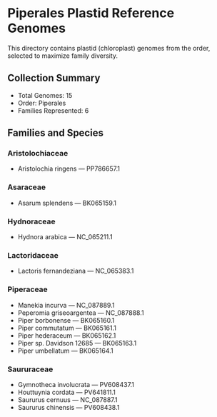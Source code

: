 # Piperales Plastid Reference Genomes

This directory contains plastid (chloroplast) genomes from the order, selected to maximize family diversity.

## Collection Summary

- Total Genomes: 15
- Order: Piperales
- Families Represented: 6

## Families and Species

### Aristolochiaceae
- Aristolochia ringens — PP786657.1

### Asaraceae
- Asarum splendens — BK065159.1

### Hydnoraceae
- Hydnora arabica — NC_065211.1

### Lactoridaceae
- Lactoris fernandeziana — NC_065383.1

### Piperaceae
- Manekia incurva — NC_087889.1
- Peperomia griseoargentea — NC_087888.1
- Piper borbonense — BK065160.1
- Piper commutatum — BK065161.1
- Piper hederaceum — BK065162.1
- Piper sp. Davidson 12685 — BK065163.1
- Piper umbellatum — BK065164.1

### Saururaceae
- Gymnotheca involucrata — PV608437.1
- Houttuynia cordata — PV641811.1
- Saururus cernuus — NC_087887.1
- Saururus chinensis — PV608438.1

